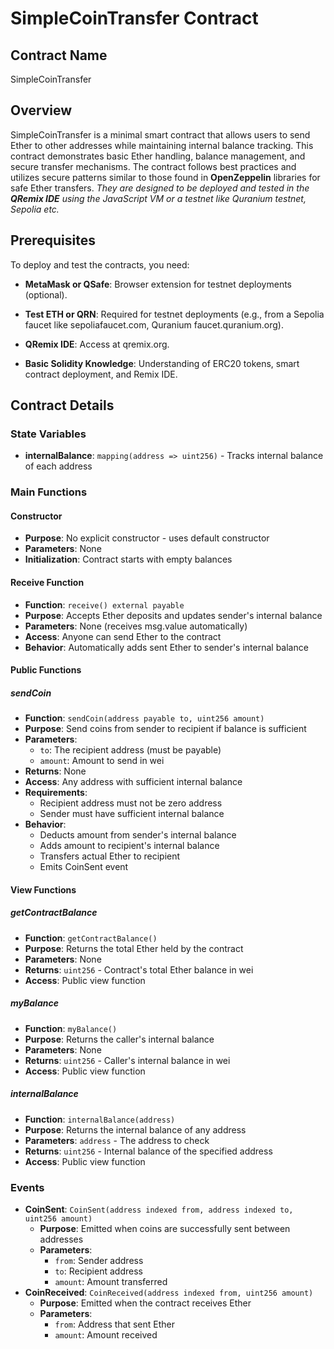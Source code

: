 # SimpleCoinTransfer Contract

## Contract Name
SimpleCoinTransfer

## Overview
SimpleCoinTransfer is a minimal smart contract that allows users to send Ether to other addresses while maintaining internal balance tracking. This contract demonstrates basic Ether handling, balance management, and secure transfer mechanisms. The contract follows best practices and utilizes secure patterns similar to those found in **OpenZeppelin** libraries for safe Ether transfers.
*They are designed to be deployed and tested in the **QRemix IDE** using the JavaScript VM or a testnet like Quranium testnet, Sepolia etc.*

## Prerequisites

To deploy and test the contracts, you need:
* **MetaMask or QSafe**: Browser extension for testnet deployments (optional).
* **Test ETH or QRN**: Required for testnet deployments (e.g., from a Sepolia faucet like sepoliafaucet.com, Quranium faucet.quranium.org).
* **QRemix IDE**: Access at qremix.org.

* **Basic Solidity Knowledge**: Understanding of ERC20 tokens, smart contract deployment, and Remix IDE.

## Contract Details

### State Variables
- **internalBalance**: `mapping(address => uint256)` - Tracks internal balance of each address

### Main Functions

#### Constructor

- **Purpose**: No explicit constructor - uses default constructor
- **Parameters**: None
- **Initialization**: Contract starts with empty balances
#### Receive Function

- **Function**: `receive() external payable`
- **Purpose**: Accepts Ether deposits and updates sender's internal balance
- **Parameters**: None (receives msg.value automatically)
- **Access**: Anyone can send Ether to the contract
- **Behavior**: Automatically adds sent Ether to sender's internal balance
#### Public Functions
##### sendCoin
- **Function**: `sendCoin(address payable to, uint256 amount)`
- **Purpose**: Send coins from sender to recipient if balance is sufficient
- **Parameters**:
  - `to`: The recipient address (must be payable)
  - `amount`: Amount to send in wei
- **Returns**: None
- **Access**: Any address with sufficient internal balance
- **Requirements**:
  - Recipient address must not be zero address
  - Sender must have sufficient internal balance
- **Behavior**:
  - Deducts amount from sender's internal balance
  - Adds amount to recipient's internal balance
  - Transfers actual Ether to recipient
  - Emits CoinSent event
#### View Functions
##### getContractBalance
- **Function**: `getContractBalance()`
- **Purpose**: Returns the total Ether held by the contract
- **Parameters**: None
- **Returns**: `uint256` - Contract's total Ether balance in wei
- **Access**: Public view function
##### myBalance
- **Function**: `myBalance()`
- **Purpose**: Returns the caller's internal balance
- **Parameters**: None
- **Returns**: `uint256` - Caller's internal balance in wei
- **Access**: Public view function
##### internalBalance
- **Function**: `internalBalance(address)`
- **Purpose**: Returns the internal balance of any address
- **Parameters**: `address` - The address to check
- **Returns**: `uint256` - Internal balance of the specified address
- **Access**: Public view function
### Events
- **CoinSent**: `CoinSent(address indexed from, address indexed to, uint256 amount)`
  - **Purpose**: Emitted when coins are successfully sent between addresses
  - **Parameters**:
    - `from`: Sender address
    - `to`: Recipient address
    - `amount`: Amount transferred
- **CoinReceived**: `CoinReceived(address indexed from, uint256 amount)`
  - **Purpose**: Emitted when the contract receives Ether
  - **Parameters**:
    - `from`: Address that sent Ether
    - `amount`: Amount received